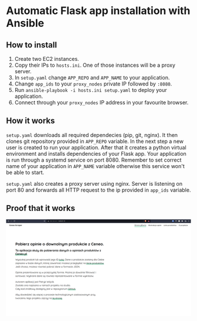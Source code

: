 # Automatic Flask app installation with Ansible

## How to install
1. Create two EC2 instances.
2. Copy their IPs to `hosts.ini`. One of those instances will be a proxy server.
3. In `setup.yaml` change `APP_REPO` and `APP_NAME` to your application.
4. Change `app_ids` to your `proxy_nodes` private IP followed by `:8080`.
5. Run ```ansible-playbook -i hosts.ini setup.yaml``` to deploy your application.
6. Connect through your `proxy_nodes` IP address in your favourite browser.

## How it works
`setup.yaml` downloads all required dependecies (pip, git, nginx).
It then clones git repository provided in `APP_REPO` variable. In the next step a new user is created to run your application. After that it creates a python virtual environment and installs dependencies of your Flask app. Your application is run through a systemd service on port 8080. Remember to set correct name of your application in `APP_NAME` variable otherwise this service won't be able to start.

`setup.yaml` also creates a proxy server using nginx. Server is listening on port 80 and forwards all HTTP request to the ip provided in `app_ids` variable.

## Proof that it works
![Proof!](flask-ansible.png)
